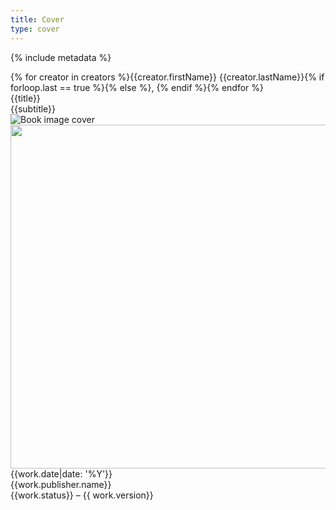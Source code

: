 ```yaml
---
title: Cover
type: cover
---
```

{% include metadata %}

<div class="cover-header">
	<div class="cover-creators">{% for creator in creators %}{{creator.firstName}} {{creator.lastName}}{% if forloop.last == true %}{% else %}, {% endif %}{% endfor %}</div>
	<div class="cover-book-title">{{title}}</div>
	<div class="cover-book-subtitle">{{subtitle}}</div>
</div>
<div class="cover-image-container"><img class="cover-image" src="{{ site.baseurl }}/images/{{work.cover_image.image}}" alt="Book image cover"></div>
<img src="{{site.baseurl}}/images/image-cover.jpg" alt="" style="width:550px;height:auto;">
<div class="cover-meta">
	<div class="cover-date">{{work.date|date: '%Y'}}</div>
	<div class="cover-publisher">{{work.publisher.name}}</div>
	<div class="cover-version">{{work.status}} – {{ work.version}}</div>
</div>
